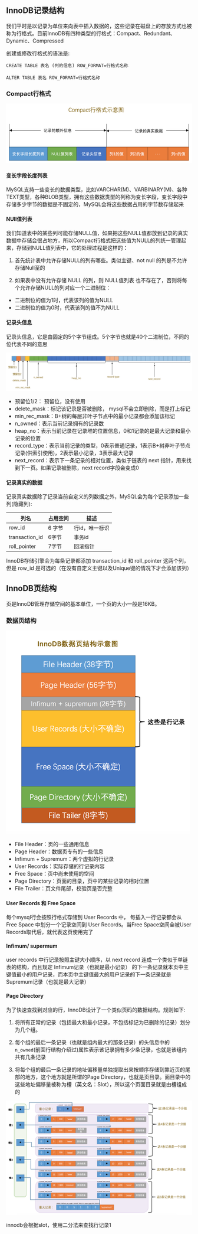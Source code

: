 ## InnoDB记录结构

我们平时是以记录为单位来向表中插入数据的，这些记录在磁盘上的存放方式也被称为行格式。目前InnoDB有四种类型的行格式：Compact、Redundant、Dynamic、Compressed

创建或修改行格式的语法是:
```
CREATE TABLE 表名 (列的信息) ROW_FORMAT=行格式名称
    
ALTER TABLE 表名 ROW_FORMAT=行格式名称
```


### Compact行格式

![](../../images/mysql/compact.png)

#### 变长字段长度列表

MySQL支持一些变长的数据类型，比如VARCHAR(M)、VARBINARY(M)、各种TEXT类型，各种BLOB类型，拥有这些数据类型的列称为变长字段，变长字段中存储多少字节的数据是不固定的，MySQL会将这些数据占用的字节数存储起来

#### NUll值列表

我们知道表中的某些列可能存储NULL值，如果把这些NULL值都放到记录的真实数据中存储会很占地方，所以Compact行格式把这些值为NULL的列统一管理起来，存储到NULL值列表中，它的处理过程是这样的：

1. 首先统计表中允许存储NULL的列有哪些。类似主键、not null 的列是不允许存储Null至的

2. 如果表中没有允许存储 NULL 的列，则 NULL值列表 也不存在了，否则将每个允许存储NULL的列对应一个二进制位：
- 二进制位的值为1时，代表该列的值为NULL
- 二进制位的值为0时，代表该列的值不为NULL

#### 记录头信息

记录头信息，它是由固定的5个字节组成。5个字节也就是40个二进制位，不同的位代表不同的意思

![](../../images/mysql/record-head.png)

- 预留位1/2： 预留位，没有使用 
- delete_mask：标记该记录是否被删除， mysql不会立即删除，而是打上标记
- min_rec_mask：B+树的每层非叶子节点中的最小记录都会添加该标记
- n_owned：表示当前记录拥有的记录数
- heap_no：表示当前记录在记录堆的位置信息，0和1记录的是最大记录和最小记录的位置
- record_type：表示当前记录的类型，0表示普通记录，1表示B+树非叶子节点记录(供索引使用)，2表示最小记录，3表示最大记录
- next_record：表示下一条记录的相对位置，类似于链表的 next 指针，用来找到下一页。如果记录被删除，next record字段会变成0

#### 记录真实的数据

记录真实数据除了记录当前自定义的列数据之外，MySQL会为每个记录添加一些列(隐藏列):

| 列名  |  占用空间  | 描述 |
|---|------|--------------|
| row_id  | 6 字节 | 行id，唯一标识 |
| transaction_id | 6字节 | 事务id |
| roll_pointer | 7字节 | 回滚指针 |

InnoDB存储引擎会为每条记录都添加 transaction_id 和 roll_pointer 这两个列，但是 row_id 是可选的（在没有自定义主键以及Unique键的情况下才会添加该列）

## InnoDB页结构

页是InnoDB管理存储空间的基本单位，一个页的大小一般是16KB。

### 数据页结构

![](../../images/mysql/data-page.png)

- File Header：页的一些通用信息
- Page Header：数据页专有的一些信息
- Infimum + Supremum：两个虚拟的行记录
- User Records：实际存储的行记录内容
- Free Space：页中尚未使用的空间
- Page Directory：页面的目录，页中的某些记录的相对位置
- File Trailer：页文件尾部，校验页是否完整

#### User Records 和 Free Space

每个mysql行会按照行格式存储到 User Records 中， 每插入一行记录都会从 Free Space 中划分一个记录空间到 User Records。当Free Space空间全被User Records取代后，就代表这页使用完了

#### Infimum/ supermum

user records 中行记录按照主键大小顺序，以 next record 连成一个类似于单链表的结构，而且规定 Infimum记录（也就是最小记录） 的下一条记录就本页中主键值最小的用户记录，而本页中主键值最大的用户记录的下一条记录就是 Supremum记录（也就是最大记录）

#### Page Directory

为了快速查找到对应的行，InnoDB设计了一个类似页码的数据结构。规则如下:
1. 将所有正常的记录（包括最大和最小记录，不包括标记为已删除的记录）划分为几个组。

2. 每个组的最后一条记录（也就是组内最大的那条记录）的头信息中的`n_owned`(前面行结构介绍过)属性表示该记录拥有多少条记录，也就是该组内共有几条记录

3. 将每个组的最后一条记录的地址偏移量单独提取出来按顺序存储到靠近页的尾部的地方，这个地方就是所谓的Page Directory，也就是页目录。面目录中的这些地址偏移量被称为槽（英文名：Slot），所以这个页面目录就是由槽组成的

![](../../images/mysql/page-directory.png)

innodb会根据slot，使用二分法来查找行记录1